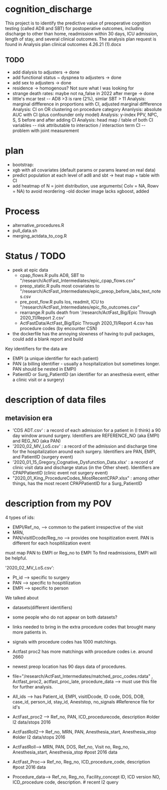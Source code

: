 # cognition_discharge
This project is to identify the predictive value of preoperative cognition testing (called AD8 and SBT) for postoperative outcomes, including discharge to other than home, readmission within 30 days, ICU admission, length of stay, and several clinical outcomes. The analysis plan request is found in Analysis plan clinical outcomes 4.26.21 (1).docx


## TODO
- add dialysis to adjusters -> done
- add functional status ~ dyspnea to adjusters -> done
- add sex to adjusters -> done
- residence -> homogenous? Not sure what I was looking for
- strange death rates: maybe not na_false in 2022 after merge -> done
- little's mcar test
-- AD8 >3 is rare (2%), simlar SBT > 11
Analysis: marginal diffference in proportions with CI, adjusted marginal diffference
Analysis: CI on OR clustering on procedure category
Ananlysis: absolute AUC with CI (plus confounder only model)
Analysis: y-index PPV, NPC, S, S before and after adding CI
Analysis: head map / table of both CI variables
 -- risk attributable to interaction / interaction term CI
 -- problem with joint measurement

# plan
- bootstrap:
- xgb with all covariates (default params or params leared on real data)
- predict population at each level of ad8 and sbt -> heat map + table with CI
- add heatmap of N = joint distribution, use arguments( Colv = NA, Rowv = NA) to avoid reordering
-old docker image lacks xgboost, added



# Process
- alternative_procedures.R
- pull_data.sh
- merging_actdata_to_cog.R 

# Status / TODO
- peek at epic data
    - cpap_flows.R pulls AD8, SBT to "/research/ActFast_Intermediates/epic_cpap_flows.csv"
    - preop_static.R pulls most covariates to "/research/ActFast_Intermediates/epic_preop_before_labs_text_notes.csv
    - pre_post_flow.R pulls los, readmit, ICU to "/research/ActFast_Intermediates/epic_flo_outcomes.csv"
    - rearrange.R pulls death from '/research/ActFast_Big/Epic Through 2020_11/Report 2.csv'
    - ActFastData/ActFast_Big/Epic Through 2020_11/Report 4.csv has procedure codes (by encounter CSN)
- the dockerfile has the annoying slowness of having to pull packages, could add a blank report and build

Key identifiers for the data are 
- EMPI (a unique identifier for each patient)
- PAN (a billing identifier - usually a hospitalization but sometimes longer. PAN should be nested in EMPI)
- PatientID or Surg_PatientID (an identifier for an anesthesia event, either a clinic visit or a surgery)

# description of data files
## metavision era
- 'CDS ADT.csv' : a record of each admission for a patient in (I think) a 90 day window around surgery. Identifiers are REFERENCE_NO (aka EMPI) and REG_NO (aka PAN)
- '2020_02_MV_LoS.csv' : a record of the admission and discharge time for the hospitalization around each surgery. Identifiers are PAN, EMPI, and PatientID (surgery event)
- '2020_01_15_Gregory_Cognative_Dysfunction_Data.xlsx' : a record of clinic visit data and discharge status (in the Other sheet). Identifiers are CPAPPatientID (clinic event not surgery event)
- "2020_01_King_ProcedureCodes_MostRecentCPAP.xlsx" : among other things, has the most recent CPAPPatientID for a Surg_PatientID


# description from my POV
4 types of ids: 
- EMPI/Ref_no, --> common to the patient irrespective of the visit
- MRN, 
- PAN/visitIDcode/Reg_no --> provides one hospitization event. PAN is different for each hospitilization event

must map PAN to EMPI or Reg_no to EMPI
To find readmissions, EMPI will be helpful.

'2020_02_MV_LoS.csv':  
- Pt_id --> specific to surgery
- PAN --> specific to hospitilization
- EMPI --> specific to person

We talked about 
- datasets(different identifiers)
- some people who do not appear on both datasets?
- links needed to bring in the extra procedure codes that brought many more patients in.

- signals with procedure codes has 1000 matchings.
- Actfast proc2 has more matchings with procedure codes i.e. around 2660
- newest preop location has 90 days data of procedures.
- file="/research/ActFast_Intermediates/matched_proc_codes.rdata" , Actfast_proc2, actfast_proc_late, procedure_data --> must use this file for further analysis.

- All_ids --> has Patient_id, EMPI, visitIDcode, ID code, DOS, DOB, case_id, person_id, stay_id, Aneststop, no_signals #Reference file for id's
- ActFast_proc2 --> Ref_no, PAN, ICD_procedurecode, description #older I2 data/stops 2016
- ActFastRoll2--> Ref_no, MRN, PAN, Anesthesia_start, Anesthesia_stop #older I2 data/stops 2016
- ActFastRoll--> MRN, PAN, DOS, Ref_no, Visit no, Reg_no, Anesthesia_start, Anesthesia_stop #post 2016 data
- ActFast_Proc--> Ref_no, Reg_no, ICD_procedure_code, description #post 2016 data
- Procedure_data--> Ref_no, Reg_no, Facility_concept ID, ICD version NO, ICD_procedure code, description. # recent I2 query

